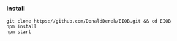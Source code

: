 ### Install
```
git clone https://github.com/DonaldDerek/EIOB.git && cd EIOB
npm install
npm start
```
